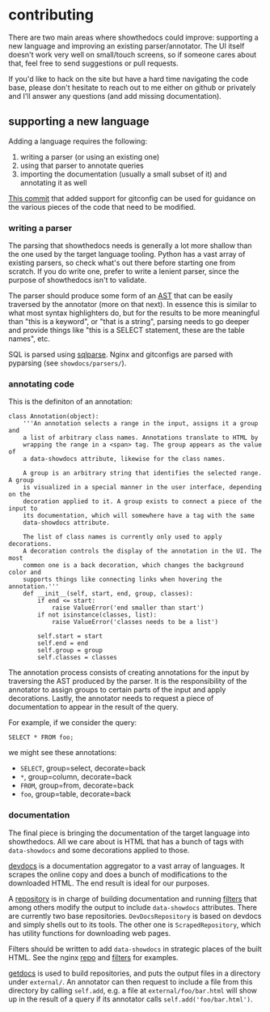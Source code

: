 # contributing

There are two main areas where showthedocs could improve: supporting a new
language and improving an existing parser/annotator. The UI itself doesn't work
very well on small/touch screens, so if someone cares about that, feel free to
send suggestions or pull requests.

If you'd like to hack on the site but have a hard time navigating the code
base, please don't hesitate to reach out to me either on github or privately
and I'll answer any questions (and add missing documentation).

## supporting a new language

Adding a language requires the following:

1. writing a parser (or using an existing one)
1. using that parser to annotate queries
1. importing the documentation (usually a small subset of it) and annotating it
   as well

[This commit](https://github.com/idank/showthedocs/commit/11218f51af8a9f34e725696056c71c7181c94c7d) that added support for gitconfig can be used for guidance on the
various pieces of the code that need to be modified.

### writing a parser

The parsing that showthedocs needs is generally a lot more shallow than the one
used by the target language tooling. Python has a vast array of existing
parsers, so check what's out there before starting one from scratch. If you do
write one, prefer to write a lenient parser, since the purpose of showthedocs
isn't to validate.

The parser should produce some form of an [AST](https://github.com/idank/showthedocs/blob/master/showdocs/parsers/ast.py) that can be easily traversed by
the annotator (more on that next). In essence this is similar to what most
syntax highlighters do, but for the results to be more meaningful than "this is
a keyword", or "that is a string", parsing needs to go deeper and provide
things like "this is a SELECT statement, these are the table names", etc.

SQL is parsed using [sqlparse](https://github.com/andialbrecht/sqlparse). Nginx
and gitconfigs are parsed with pyparsing (see `showdocs/parsers/`).

### annotating code

This is the definiton of an annotation:

    class Annotation(object):
        '''An annotation selects a range in the input, assigns it a group and
        a list of arbitrary class names. Annotations translate to HTML by
        wrapping the range in a <span> tag. The group appears as the value of
        a data-showdocs attribute, likewise for the class names.

        A group is an arbitrary string that identifies the selected range. A group
        is visualized in a special manner in the user interface, depending on the
        decoration applied to it. A group exists to connect a piece of the input to
        its documentation, which will somewhere have a tag with the same
        data-showdocs attribute.

        The list of class names is currently only used to apply decorations.
        A decoration controls the display of the annotation in the UI. The most
        common one is a back decoration, which changes the background color and
        supports things like connecting links when hovering the annotation.'''
        def __init__(self, start, end, group, classes):
            if end <= start:
                raise ValueError('end smaller than start')
            if not isinstance(classes, list):
                raise ValueError('classes needs to be a list')

            self.start = start
            self.end = end
            self.group = group
            self.classes = classes

The annotation process consists of creating annotations for the input by
traversing the AST produced by the parser. It is the responsibility of the
annotator to assign groups to certain parts of the input and apply
decorations. Lastly, the annotator needs to request a piece of
documentation to appear in the result of the query.

For example, if we consider the query:

    SELECT * FROM foo;

we might see these annotations:

- `SELECT`, group=select, decorate=back
- `*`, group=column, decorate=back
- `FROM`, group=from, decorate=back
- `foo`, group=table, decorate=back

### documentation

The final piece is bringing the documentation of the target language into
showthedocs. All we care about is HTML that has a bunch of tags with
`data-showdocs` and some decorations applied to those.

[devdocs](http://devdocs.io) is a documentation aggregator to a vast array of
languages. It scrapes the online copy and does a bunch of modifications to the
downloaded HTML. The end result is ideal for our purposes.

A [repository](https://github.com/idank/showthedocs/blob/master/showdocs/repos/common.py#L16)
is in charge of building documentation and running
[filters](https://github.com/idank/showthedocs/blob/master/showdocs/filters/common.py#L3)
that among others modify the output to include `data-showdocs` attributes. There are currently
two base repositories. `DevDocsRepository` is based on devdocs and simply
shells out to its tools. The other one is `ScrapedRepository`, which has
utility functions for downloading web pages.

Filters should be written to add `data-showdocs` in strategic places of the
built HTML. See the nginx [repo](https://github.com/idank/showthedocs/blob/master/showdocs/repos/nginx.py) and [filters](https://github.com/idank/showthedocs/blob/master/showdocs/filters/nginx.py) for examples.

[getdocs](https://github.com/idank/showthedocs/blob/master/getdocs) is used to build repositories, and puts the output files in
a directory under `external/`.  An annotator can then request to include a file
from this directory by calling `self.add`, e.g. a file at
`external/foo/bar.html` will show up in the result of a query if its annotator
calls `self.add('foo/bar.html')`.
